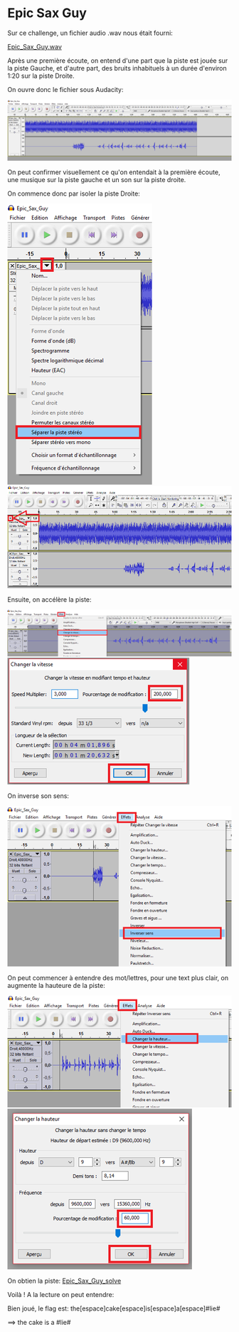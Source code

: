 # Epic Sax Guy

Sur ce challenge, un fichier audio .wav nous était fourni:

[Epic_Sax_Guy.wav](http://www.mediafire.com/file/6la2pgvx1es0lbz/Epic_Sax_Guy.wav)

Après une première écoute, on entend d'une part que la piste est jouée sur la piste Gauche, et d'autre part, des bruits inhabituels à un durée d'environ 1:20 sur la piste Droite.

On ouvre donc le fichier sous Audacity:

![](Audacity1.png)

On peut confirmer visuellement ce qu'on entendait à la première écoute, une musique sur la piste gauche et un son sur la piste droite.

On commence donc par isoler la piste Droite:

![](Audacity2.png)
![](Audacity3.png)

Ensuite, on accélère la piste:

![](Audacity4.png)
![](Audacity5.png)

On inverse son sens:

![](Audacity6.png)

On peut commencer à entendre des mot/lettres, pour une text plus clair, on augmente la hauteure de la piste:

![](Audacity7.png)
![](Audacity8.png)

On obtien la piste:
[Epic_Sax_Guy_solve](http://www.mediafire.com/file/if2qe2hcdivcd9e/Epic_Sax_Guy_solve.wav)

Voilà ! A la lecture on peut entendre: 

Bien joué, le flag est: the[espace]cake[espace]is[espace]a[espace]#lie#

==> the cake is a #lie#
